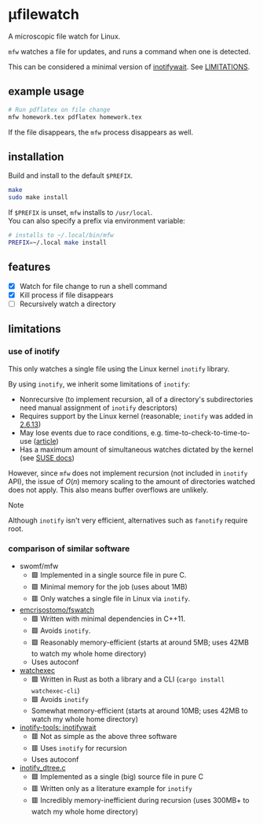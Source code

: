 # μfilewatch

A microscopic file watch for Linux.

`mfw` watches a file for updates, and runs a command when one is detected.

This can be considered a minimal version of
[inotifywait](https://linux.die.net/man/1/inotifywait). See [LIMITATIONS](#limitations).

## example usage

```bash
# Run pdflatex on file change
mfw homework.tex pdflatex homework.tex
```

If the file disappears, the `mfw` process disappears as well.

## installation

Build and install to the default `$PREFIX`.

```bash
make
sudo make install
```

If `$PREFIX` is unset, `mfw` installs to `/usr/local`.  
You can also specify a prefix via environment variable:

```bash
# installs to ~/.local/bin/mfw
PREFIX=~/.local make install
```

## features

- [x] Watch for file change to run a shell command
- [x] Kill process if file disappears
- [ ] Recursively watch a directory

## limitations

### use of inotify

This only watches a single file using the Linux kernel `inotify` library.

By using `inotify`, we inherit some limitations of `inotify`:
* Nonrecursive (to implement recursion, all of a directory's
subdirectories need manual assignment of `inotify` descriptors)
* Requires support by the Linux kernel (reasonable; `inotify` was added in [2.6.13](https://en.wikipedia.org/wiki/Inotify#:~:text=2.6.13))
* May lose events due to race conditions, e.g. time-to-check-to-time-to-use
([article](https://www.wingolog.org/archives/2018/05/21/correct-or-inotify-pick-one))
* Has a maximum amount of simultaneous watches dictated by the kernel (see [SUSE docs](https://www.suse.com/support/kb/doc/?id=000020048#:~:text=cat%20/proc))

However, since `mfw` does not implement recursion (not included in `inotify` API),
the issue of $O(n)$ memory scaling to the amount of directories watched does not apply.
This also means buffer overflows are unlikely.

> [!NOTE]
> Although `inotify` isn't very efficient, alternatives such as `fanotify` require root.

### comparison of similar software

* swomf/mfw
  * 🟩 Implemented in a single source file in pure C.
  * 🟩 Minimal memory for the job (uses about 1MB)
  * 🟥 Only watches a single file in Linux via `inotify`.
* [emcrisostomo/fswatch](https://github.com/emcrisostomo/fswatch)
  * 🟩 Written with minimal dependencies in C++11.
  * 🟩 Avoids `inotify`.
  * 🟩 Reasonably memory-efficient (starts at around 5MB; uses 42MB to watch my whole home directory)
  * Uses autoconf
* [watchexec](https://github.com/watchexec/watchexec)
  * 🟩 Written in Rust as both a library and a CLI (`cargo install watchexec-cli`)
  * 🟩 Avoids `inotify`
  * Somewhat memory-efficient (starts at around 10MB; uses 42MB to watch my whole home directory)
* [inotify-tools: inotifywait](https://github.com/inotify-tools/inotify-tools)
  * 🟥 Not as simple as the above three software
  * 🟥 Uses `inotify` for recursion
  * Uses autoconf
* [inotify_dtree.c](https://www.man7.org/tlpi/code/online/dist/inotify/inotify_dtree.c.html)
  * 🟩 Implemented as a single (big) source file in pure C
  * 🟥 Written only as a literature example for `inotify`
  * 🟥 Incredibly memory-inefficient during recursion (uses 300MB+ to watch my whole home directory)
